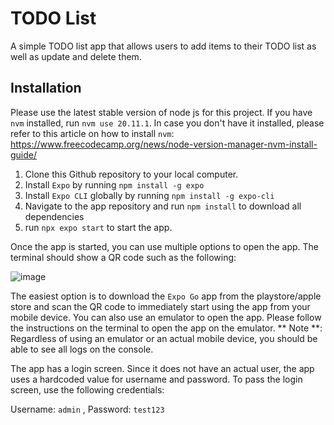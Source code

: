 # TODO List 
A simple TODO list app that allows users to add items to their TODO list as well as update and delete them.


## Installation

Please use the latest stable version of node js for this project. If you have `nvm` installed, run `nvm use 20.11.1`. In case you don't have it installed, please refer to this article on how to install `nvm`:
https://www.freecodecamp.org/news/node-version-manager-nvm-install-guide/

1. Clone this Github repository to your local computer.
2. Install `Expo` by running `npm install -g expo`
3. Install `Expo CLI` globally by running `npm install -g expo-cli`
4. Navigate to the app repository and run `npm install` to download all dependencies
5. run `npx expo start` to start the app.

Once the app is started, you can use multiple options to open the app. The terminal should show a QR code such as the following:

![image](https://github.com/mash999/RN-TODO/assets/26737062/2ea71560-d480-45aa-a6ae-4414ddb9d147)


The easiest option is to download the `Expo Go` app from the playstore/apple store and scan the QR code to immediately start using the app from your mobile device. You can also use an emulator to open the app. Please follow the instructions on the terminal to open the app on the emulator. 
** Note **: Regardless of using an emulator or an actual mobile device, you should be able to see all logs on the console. 

The app has a login screen. Since it does not have an actual user, the app uses a hardcoded value for username and password. To pass the login screen, use the following credentials:

Username: `admin` , Password: `test123`
